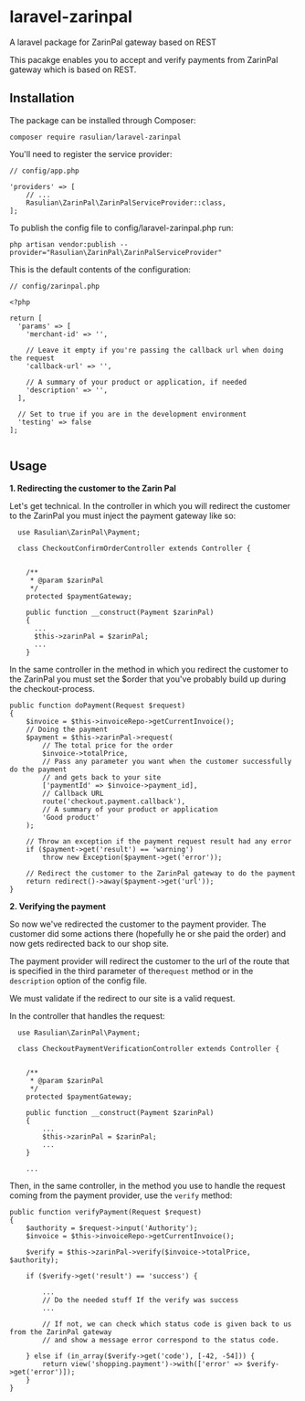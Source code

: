 # laravel-zarinpal
A laravel package for ZarinPal gateway based on REST

This pacakge enables you to accept and verify payments from ZarinPal gateway which is based on REST.

## Installation
The package can be installed through Composer:
```
composer require rasulian/laravel-zarinpal
```
  
You'll need to register the service provider:
```
// config/app.php

'providers' => [
    // ...
    Rasulian\ZarinPal\ZarinPalServiceProvider::class,
];
```

To publish the config file to config/laravel-zarinpal.php run:
```
php artisan vendor:publish --provider="Rasulian\ZarinPal\ZarinPalServiceProvider"
```

This is the default contents of the configuration:

```
// config/zarinpal.php

<?php

return [
  'params' => [
    'merchant-id' => '',

    // Leave it empty if you're passing the callback url when doing the request
    'callback-url' => '',

    // A summary of your product or application, if needed
    'description' => '',
  ],

  // Set to true if you are in the development environment
  'testing' => false
];


```

## Usage

**1. Redirecting the customer to the Zarin Pal**

Let's get technical. In the controller in which you will redirect the customer to the ZarinPal you must inject the payment gateway like so:

```
  use Rasulian\ZarinPal\Payment;

  class CheckoutConfirmOrderController extends Controller {


    /**
     * @param $zarinPal
     */
    protected $paymentGateway;

    public function __construct(Payment $zarinPal)
    {
      ...
      $this->zarinPal = $zarinPal;
      ...
    }
```

In the same controller in the method in which you redirect the customer to the ZarinPal you must set the $order that you've probably build up during the checkout-process.

```
public function doPayment(Request $request)
{
    $invoice = $this->invoiceRepo->getCurrentInvoice();
    // Doing the payment
    $payment = $this->zarinPal->request(
        // The total price for the order
        $invoice->totalPrice,
        // Pass any parameter you want when the customer successfully do the payment
        // and gets back to your site
        ['paymentId' => $invoice->payment_id],
        // Callback URL
        route('checkout.payment.callback'),
        // A summary of your product or application
        'Good product'
    );

    // Throw an exception if the payment request result had any error
    if ($payment->get('result') == 'warning')
        throw new Exception($payment->get('error'));

    // Redirect the customer to the ZarinPal gateway to do the payment
    return redirect()->away($payment->get('url'));
}
```


**2. Verifying the payment**

So now we've redirected the customer to the payment provider. The customer did some actions there (hopefully he or she paid the order) and now gets redirected back to our shop site.

The payment provider will redirect the customer to the url of the route that is specified in the third parameter of the`request` method or in the `description` option of the config file.

We must validate if the redirect to our site is a valid request.

In the controller that handles the request:

```
  use Rasulian\ZarinPal\Payment;

  class CheckoutPaymentVerificationController extends Controller {


    /**
     * @param $zarinPal
     */
    protected $paymentGateway;

    public function __construct(Payment $zarinPal)
    {
        ...
        $this->zarinPal = $zarinPal;
        ...
    }
    
    ...
```

Then, in the same controller, in the method you use to handle the request coming from the payment provider, use the `verify` method:

```
public function verifyPayment(Request $request)
{
    $authority = $request->input('Authority');
    $invoice = $this->invoiceRepo->getCurrentInvoice();

    $verify = $this->zarinPal->verify($invoice->totalPrice, $authority);

    if ($verify->get('result') == 'success') {

        ...
        // Do the needed stuff If the verify was success
        ...

        // If not, we can check which status code is given back to us from the ZarinPal gateway
        // and show a message error correspond to the status code.

    } else if (in_array($verify->get('code'), [-42, -54])) {
        return view('shopping.payment')->with(['error' => $verify->get('error')]);
    }
}
```
